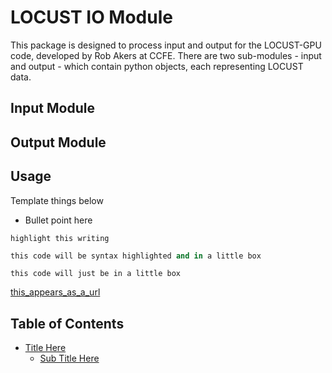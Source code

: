 # LOCUST IO Module

This package is designed to process input and output for the LOCUST-GPU code, developed by Rob Akers at CCFE. There are two sub-modules - input and output - which contain python objects, each representing LOCUST data.

## Input Module

## Output Module

## Usage






Template things below


* Bullet point here

`highlight this writing`

```python
this code will be syntax highlighted and in a little box
```

```
this code will just be in a little box
```

[this_appears_as_a_url](www.with.this.address)


Table of Contents
-----------------

* [Title Here](#title-here)
  * [Sub Title Here](#sub-title-here)
